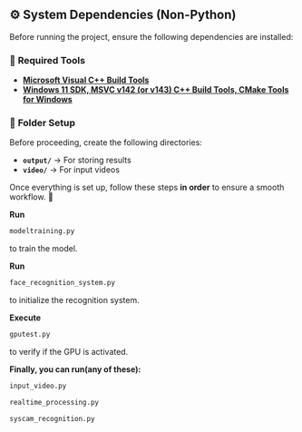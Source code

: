 ## ⚙️ System Dependencies (Non-Python)  

Before running the project, ensure the following dependencies are installed:  

### 🔧 **Required Tools**  
- **[Microsoft Visual C++ Build Tools](https://visualstudio.microsoft.com/visual-cpp-build-tools/)**  
- **[Windows 11 SDK, MSVC v142 (or v143) C++ Build Tools, CMake Tools for Windows](https://cmake.org/download/)**  

### 📂 **Folder Setup**  
Before proceeding, create the following directories:  
- **`output/`** → For storing results  
- **`video/`** → For input videos  

Once everything is set up, follow these steps **in order** to ensure a smooth workflow. 🚀  


**Run** 
  ```sh
  modeltraining.py 
   ```
to train the model.

**Run**
  ```sh
face_recognition_system.py
   ```
to initialize the recognition system.

**Execute** 
  ```sh
gputest.py
   ```
to verify if the GPU is activated.

**Finally, you can run(any of these):**

  ```sh
input_video.py
   ```
  ```sh
realtime_processing.py
   ```
  ```sh
syscam_recognition.py
   ```


